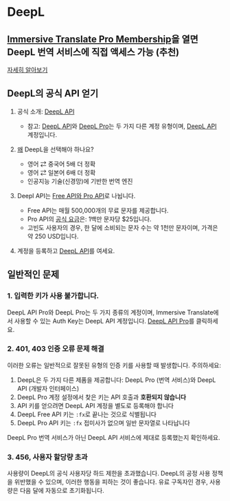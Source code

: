 # DeepL

## [Immersive Translate Pro Membership](https://immersivetranslate.com/en/pricing/)을 열면 DeepL 번역 서비스에 직접 액세스 가능 (추천)

[자세히 알아보기](https://immersivetranslate.com/en/pricing/)

## DeepL의 공식 API 얻기

1. 공식 소개: [DeepL API](https://www.deepl.com/en/pro#developer)

   - 참고: [DeepL API](https://www.deepl.com/en/pro#developer)와 [DeepL Pro](https://www.deepl.com/pro)는 두 가지 다른 계정 유형이며, [DeepL API](https://www.deepl.com/en/pro/select-country#developer) 계정입니다.

2. [왜](https://www.deepl.com/en/whydeepl) DeepL을 선택해야 하나요?

   - 영어 ⇄ 중국어 5배 더 정확
   - 영어 ⇄ 일본어 6배 더 정확
   - 인공지능 기술(신경망)에 기반한 번역 엔진

3. Deepl API는 [Free API와 Pro API](https://www.deepl.com/en/pro#developer)로 나뉩니다.

   - Free API는 매월 500,000개의 무료 문자를 제공합니다.
   - Pro API의 [공식 요금](https://www.deepl.com/en/pro#developer)은: 1백만 문자당 $25입니다.
   - 고빈도 사용자의 경우, 한 달에 소비되는 문자 수는 약 1천만 문자이며, 가격은 약 250 USD입니다.

4. 계정을 등록하고 [DeepL API](https://www.deepl.com/en/pro#developer)를 여세요.

## 일반적인 문제

### 1. 입력한 키가 사용 불가합니다.

DeepL API Pro와 DeepL Pro는 두 가지 종류의 계정이며, Immersive Translate에서 사용할 수 있는 Auth Key는 DeepL API 계정입니다. [DeepL API Pro](https://www.deepl.com/en/pro/select-country#developer)를 클릭하세요.

### 2. 401, 403 인증 오류 문제 해결

이러한 오류는 일반적으로 잘못된 유형의 인증 키를 사용할 때 발생합니다. 주의하세요:

1. DeepL은 두 가지 다른 제품을 제공합니다: DeepL Pro (번역 서비스)와 DeepL API (개발자 인터페이스)
2. DeepL Pro 계정 설정에서 찾은 키는 API 호출과 **호환되지 않습니다**
3. API 키를 얻으려면 DeepL API 계정을 별도로 등록해야 합니다
4. DeepL Free API 키는 `:fx`로 끝나는 것으로 식별됩니다
5. DeepL Pro API 키는 `:fx` 접미사가 없으며 일반 문자열로 나타납니다

DeepL Pro 번역 서비스가 아닌 DeepL API 서비스에 제대로 등록했는지 확인하세요.

### 3. 456, 사용자 할당량 초과

사용량이 DeepL의 공식 사용자당 하드 제한을 초과했습니다. DeepL의 공정 사용 정책을 위반했을 수 있으며, 이러한 행동을 피하는 것이 좋습니다. 유료 구독자인 경우, 사용량은 다음 달에 자동으로 초기화됩니다.